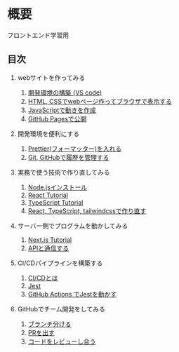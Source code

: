 # 概要

フロントエンド学習用

## 目次

1. webサイトを作ってみる

   1. [開発環境の構築 (VS code)]()
   1. [HTML, CSSでwebページ作ってブラウザで表示する]()
   1. [JavaScriptで動きを作成]()
   1. [GitHub Pagesで公開]()

1. 開発環境を便利にする

   1. [Prettier(フォーマッター)を入れる]()
   1. [Git, GitHubで履歴を管理する]()

1. 実務で使う技術で作り直してみる

   1. [Node.jsインストール]()
   1. [React Tutorial]()
   1. [TypeScript Tutorial]()
   1. [React, TypeScript, tailwindcssで作り直す]()

1. サーバー側でプログラムを動かしてみる

   1. [Next.js Tutorial]()
   1. [APIと通信する]()

1. CI/CDパイプラインを構築する

   1. [CI/CDとは]()
   1. [Jest]()
   1. [GitHub Actions でJestを動かす]()

1. GitHubでチーム開発をしてみる
   1. [ブランチ分ける]()
   1. [PRを出す]()
   1. [コードをレビューし合う]()
